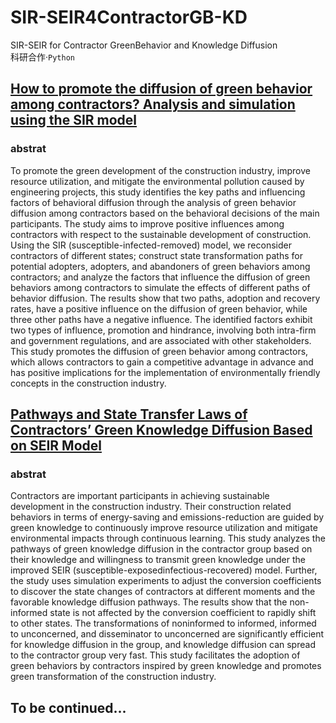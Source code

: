 # SIR-SEIR4ContractorGB-KD
SIR-SEIR for Contractor GreenBehavior and Knowledge Diffusion  
科研合作·`Python`

## [How to promote the diffusion of green behavior among contractors? Analysis and simulation using the SIR model](https://www.sciencedirect.com/science/article/pii/S0301479723003432)

### abstrat

To promote the green development of the construction industry, improve resource utilization, and mitigate the environmental pollution caused by engineering projects, this study identifies the key paths and influencing factors of behavioral diffusion through the analysis of green behavior diffusion among contractors based on the behavioral decisions of the main participants. The study aims to improve positive influences among contractors with respect to the sustainable development of construction. Using the SIR (susceptible-infected-removed) model, we reconsider contractors of different states; construct state transformation paths for potential adopters, adopters, and abandoners of green behaviors among contractors; and analyze the factors that influence the diffusion of green behaviors among contractors to simulate the effects of different paths of behavior diffusion. The results show that two paths, adoption and recovery rates, have a positive influence on the diffusion of green behavior, while three other paths have a negative influence. The identified factors exhibit two types of influence, promotion and hindrance, involving both intra-firm and government regulations, and are associated with other stakeholders. This study promotes the diffusion of green behavior among contractors, which allows contractors to gain a competitive advantage in advance and has positive implications for the implementation of environmentally friendly concepts in the construction industry.

## [Pathways and State Transfer Laws of Contractors’ Green Knowledge Diffusion Based on SEIR Model](https://ascelibrary.org/doi/abs/10.1061/9780784485217.022)

### abstrat

Contractors are important participants in achieving sustainable development in the construction industry. Their construction related behaviors in terms of energy-saving and emissions-reduction are guided by green knowledge to continuously improve resource utilization and mitigate environmental impacts through continuous learning. This study analyzes the pathways of green knowledge diffusion in the contractor group based on their knowledge and willingness to transmit green knowledge under the improved SEIR (susceptible-exposedinfectious-recovered) model. Further, the study uses simulation experiments to adjust the conversion coefficients to discover the state changes of contractors at different moments and the favorable knowledge diffusion pathways. The results show that the non-informed state is not affected by the conversion coefficient to rapidly shift to other states. The transformations of noninformed to informed, informed to unconcerned, and disseminator to unconcerned are significantly efficient for knowledge diffusion in the group, and knowledge diffusion can spread to the contractor group very fast. This study facilitates the adoption of green behaviors by contractors inspired by green knowledge and promotes green transformation of the construction industry.

## To be continued...






